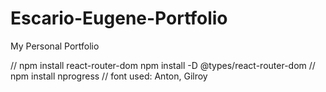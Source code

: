 # Escario-Eugene-Portfolio

My Personal Portfolio

// npm install react-router-dom
npm install -D @types/react-router-dom
// npm install nprogress
// font used: Anton, Gilroy

